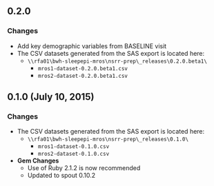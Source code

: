 ## 0.2.0

### Changes
- Add key demographic variables from BASELINE visit
- The CSV datasets generated from the SAS export is located here:
  - `\\rfa01\bwh-sleepepi-mros\nsrr-prep\_releases\0.2.0.beta1\`
    - `mros1-dataset-0.2.0.beta1.csv`
    - `mros2-dataset-0.2.0.beta1.csv`

## 0.1.0 (July 10, 2015)

### Changes
- The CSV datasets generated from the SAS export is located here:
  - `\\rfa01\bwh-sleepepi-mros\nsrr-prep\_releases\0.1.0\`
    - `mros1-dataset-0.1.0.csv`
    - `mros2-dataset-0.1.0.csv`
- **Gem Changes**
  - Use of Ruby 2.1.2 is now recommended
  - Updated to spout 0.10.2
